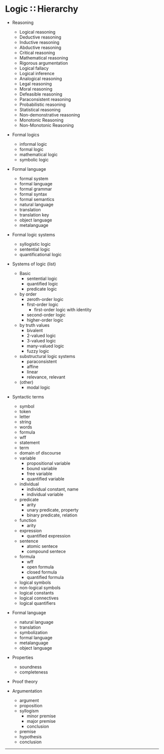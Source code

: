 # Logic ∷ Hierarchy

* Reasoning
  - Logical reasoning
  - Deductive reasoning
  - Inductive reasoning
  - Abductive reasoning
  - Critical reasoning
  - Mathematical reasoning
  - Rigorous argumentation
  - Logical fallacy
  - Logical inference
  - Analogical reasoning
  - Legal reasoning
  - Moral reasoning
  - Defeasible reasoning
  - Paraconsistent reasoning
  - Probabilistic reasoning
  - Statistical reasoning
  - Non-demonstrative reasoning
  - Monotonic Reasoning
  - Non-Monotonic Reasoning


* Formal logics
  - informal logic
  - formal logic
  - mathematical logic
  - symbolic logic

* Formal language
  - formal system
  - formal language
  - formal grammar
  - formal syntax
  - formal semantics
  - natural language
  - translation
  - translation key
  - object language
  - metalanguage

* Formal logic systems
  - syllogistic logic
  - sentential logic
  - quantificational logic

* Systems of logic (list)
  * Basic
    - sentential logic
    - quantified logic
    - predicate logic
  * by order
    - zeroth-order logic
    - first-order logic
      - first-order logic with identity
    - second-order logic
    - higher-order logic
  * by truth values
    - bivalent
    - 2-valued logic
    - 3-valued logic
    - many-valued logic
    - fuzzy logic
  * substructural logic systems
    - paraconsistent
    - affine
    - linear
    - relevance, relevant
  * (other)
    - modal logic

* Syntactic terms
  - symbol
  - token
  - letter
  - string
  - words
  - formula
  - wff
  - statement
  - term
  - domain of discourse
  - variable
    - propositional variable
    - bound variable
    - free variable
    - quantified variable
  - individual
    - individual constant, name
    - individual variable
  - predicate
    - arity
    - unary predicate, property
    - binary predicate, relation
  - function
    - arity
  - expression
    - quantified expression
  - sentence
    - atomic sentece
    - compound sentece
  - formula
    - wff
    - open formula
    - closed formula
    - quantified formula
  - logical symbols
  - non-logical symbols
  - logical constants
  - logical connectives
  - logical quantifiers

* Formal language
  - natural language
  - translation
  - symbolization
  - formal language
  - metalanguage
  - object language

* Properties
  - soundness
  - completeness

* Proof theory

* Argumentation
  - argument
  - proposition
  - syllogism
    - minor premise
    - major premise
    - conclusion
  - premise
  - hypothesis
  - conclusion


---
